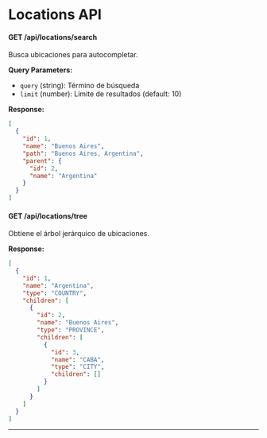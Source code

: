 # Locations API

#### GET /api/locations/search

Busca ubicaciones para autocompletar.

**Query Parameters:**
- `query` (string): Término de búsqueda
- `limit` (number): Límite de resultados (default: 10)

**Response:**
```json
[
  {
    "id": 1,
    "name": "Buenos Aires",
    "path": "Buenos Aires, Argentina",
    "parent": {
      "id": 2,
      "name": "Argentina"
    }
  }
]
```

#### GET /api/locations/tree

Obtiene el árbol jerárquico de ubicaciones.

**Response:**
```json
[
  {
    "id": 1,
    "name": "Argentina",
    "type": "COUNTRY",
    "children": [
      {
        "id": 2,
        "name": "Buenos Aires",
        "type": "PROVINCE",
        "children": [
          {
            "id": 3,
            "name": "CABA",
            "type": "CITY",
            "children": []
          }
        ]
      }
    ]
  }
]
```

---